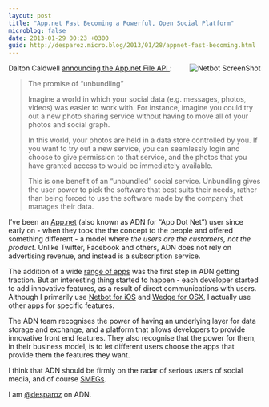```yaml
---
layout: post
title: "App.net Fast Becoming a Powerful, Open Social Platform"
microblog: false
date: 2013-01-29 00:23 +0300
guid: http://desparoz.micro.blog/2013/01/28/appnet-fast-becoming.html
---
```

<p><img id="ss" alt="Netbot ScreenShot" src="http://desparoz.me/uploads/2017/cf51449197.jpg" align="right" />Dalton Caldwell <a href="http://blog.app.net/2013/01/28/announcing-the-app-net-file-api/?utm_source=rss&amp;utm_medium=rss&amp;utm_campaign=announcing-the-app-net-file-api">announcing the App.net File API </a>:
<blockquote>The promise of “unbundling”</p>
<p>Imagine a world in which your social data (e.g. messages, photos, videos) was easier to work with. For instance, imagine you could try out a new photo sharing service without having to move all of your photos and social graph.</p>
<p>In this world, your photos are held in a data store controlled by you. If you want to try out a new service, you can seamlessly login and choose to give permission to that service, and the photos that you have granted access to would be immediately available.</p>
<p>This is one benefit of an “unbundled” social service. Unbundling gives the user power to pick the software that best suits their needs, rather than being forced to use the software made by the company that manages their data.</p></blockquote>
<p>I’ve been an <a href="http://static.squarespace.com/static/50125136c4aa13a9a2853087/51552f40e4b0868e8c0e37e6/51552f7ce4b0868e8c0e3dad/1364537212412/#img">App.net</a> (also known as ADN for “App Dot Net”) user since early on - when they took the the concept to the people and offered something different - a model where <em>the users are the customers, not the product</em>. Unlike Twitter, Facebook and others, ADN does not rely on advertising revenue, and instead is a subscription service.</p>
<p>The addition of a wide <a href="http://static.squarespace.com/static/50125136c4aa13a9a2853087/51552f40e4b0868e8c0e37e6/51552f7ce4b0868e8c0e3dad/1364537212412/#img">range of apps</a> was the first step in ADN getting traction. But an interesting thing started to happen - each developer started to add innovative features, as a result of direct communications with users. Although I primarily use <a href="http://tapbots.com/software/netbot/">Netbot for iOS</a> and <a href="http://static.squarespace.com/static/50125136c4aa13a9a2853087/51552f40e4b0868e8c0e37e6/51552f7ce4b0868e8c0e3dad/1364537212412/#img">Wedge for OSX</a>, I actually use other apps for specific features.</p>
<p>The ADN team recognises the power of having an underlying layer for data storage and exchange, and a platform that allows developers to provide innovative front end features. They also recognise that the power for them, in their business model, is to let different users choose the apps that provide them the features they want.</p>
<p>I think that ADN should be firmly on the radar of serious users of social media, and of course <a href="http://www.warlach.com/2010/08/01/smeg-awareness/">SMEGs</a>.</p>
<p>I am <a href="http://alpha.app.net/desparoz">@desparoz</a> on ADN.</p>

